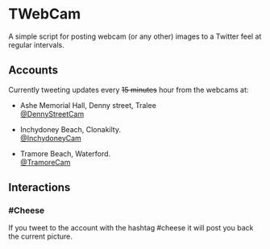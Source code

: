 # TWebCam

A simple script for posting webcam (or any other) images to a Twitter feel at regular intervals.

## Accounts

Currently tweeting updates every ~~15 minutes~~ hour from the webcams at:

* Ashe Memorial Hall, Denny street, Tralee  
[@DennyStreetCam](https://twitter.com/dennystreetcam)

* Inchydoney Beach, Clonakilty.   
[@InchydoneyCam](https://twitter.com/InchydoneyCam)

* Tramore Beach, Waterford.   
[@TramoreCam](https://twitter.com/TramoreCam)


## Interactions

### #Cheese

If you tweet to the account with the hashtag #cheese it will post you back the current picture.